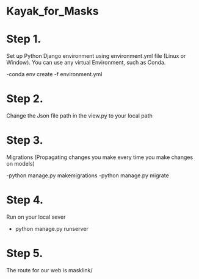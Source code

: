# Kayak_for_Masks
# Step 1. 
Set up Python Django environment using environment.yml file (Linux or Window). You can use any virtual Environment, such as Conda. 

 -conda env create -f environment.yml
# Step 2.
Change the Json file path in the view.py to your local path 

# Step 3.
Migrations (Propagating changes you make every time you make changes on models) 

 -python manage.py makemigrations
 -python manage.py migrate

# Step 4.
Run on your local sever
- python manage.py runserver
 
# Step 5. 
The route for our web is masklink/ 
